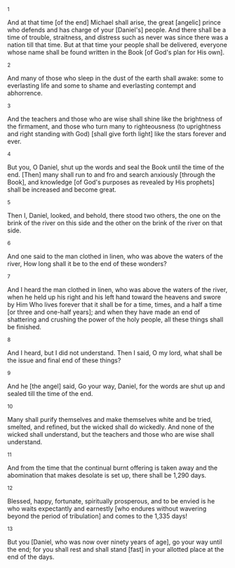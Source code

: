 <sup>1</sup> 

And at that time [of the end] Michael shall arise, the great [angelic] prince who defends and has charge of your [Daniel's] people. And there shall be a time of trouble, straitness, and distress such as never was since there was a nation till that time. But at that time your people shall be delivered, everyone whose name shall be found written in the Book [of God's plan for His own]. 

<sup>2</sup> 

And many of those who sleep in the dust of the earth shall awake: some to everlasting life and some to shame and everlasting contempt and abhorrence. 

<sup>3</sup> 

And the teachers and those who are wise shall shine like the brightness of the firmament, and those who turn many to righteousness (to uprightness and right standing with God) [shall give forth light] like the stars forever and ever. 

<sup>4</sup> 

But you, O Daniel, shut up the words and seal the Book until the time of the end. [Then] many shall run to and fro and search anxiously [through the Book], and knowledge [of God's purposes as revealed by His prophets] shall be increased and become great. 

<sup>5</sup> 

Then I, Daniel, looked, and behold, there stood two others, the one on the brink of the river on this side and the other on the brink of the river on that side. 

<sup>6</sup> 

And one said to the man clothed in linen, who was above the waters of the river, How long shall it be to the end of these wonders? 

<sup>7</sup> 

And I heard the man clothed in linen, who was above the waters of the river, when he held up his right and his left hand toward the heavens and swore by Him Who lives forever that it shall be for a time, times, and a half a time [or three and one-half years]; and when they have made an end of shattering and crushing the power of the holy people, all these things shall be finished. 

<sup>8</sup> 

And I heard, but I did not understand. Then I said, O my lord, what shall be the issue and final end of these things? 

<sup>9</sup> 

And he [the angel] said, Go your way, Daniel, for the words are shut up and sealed till the time of the end. 

<sup>10</sup> 

Many shall purify themselves and make themselves white and be tried, smelted, and refined, but the wicked shall do wickedly. And none of the wicked shall understand, but the teachers and those who are wise shall understand. 

<sup>11</sup> 

And from the time that the continual burnt offering is taken away and the abomination that makes desolate is set up, there shall be 1,290 days. 

<sup>12</sup> 

Blessed, happy, fortunate, spiritually prosperous, and to be envied is he who waits expectantly and earnestly [who endures without wavering beyond the period of tribulation] and comes to the 1,335 days! 

<sup>13</sup> 

But you [Daniel, who was now over ninety years of age], go your way until the end; for you shall rest and shall stand [fast] in your allotted place at the end of the days.